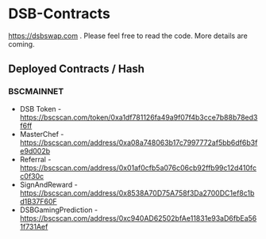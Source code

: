 # DSB-Contracts

https://dsbswap.com . Please feel free to read the code. More details are coming.

## Deployed Contracts / Hash

### BSCMAINNET

- DSB Token - https://bscscan.com/token/0xa1df781126fa49a9f07f4b3cce7b88b78ed3f6ff
- MasterChef - https://bscscan.com/address/0xa08a748063b17c7997772af5bb6df6b3fe9d002b
- Referral - https://bscscan.com/address/0x01af0cfb5a076c06cb92ffb99c12d410fcc0f30c
- SignAndReward - https://bscscan.com/address/0x8538A70D75A758f3Da2700DC1ef8c1bd1B37F60F
- DSBGamingPrediction - https://bscscan.com/address/0xc940AD62502bfAe11831e93aD6fbEa561f731Aef
